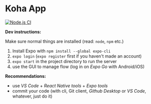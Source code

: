 # Koha App

[![Node.js CI](https://github.com/koha-app/koha/actions/workflows/node.js.yml/badge.svg)](https://github.com/koha-app/koha/actions/workflows/node.js.yml)

**Dev instructions:**

Make sure normal things are installed (read: `node`, `npm` etc.)

1. Install Expo with `npm install --global expo-cli`
2. `expo login` (`expo register` first if you haven't made an account)
3. `expo start` in the project directory to run the server
4. use the GUI to manage flow (log in on *Expo Go* with Android/iOS)

**Recommendations:**
- use *VS Code* + *React Native tools* + *Expo tools*
- commit your code (with cli, Git client, *Github Desktop* or *VS Code*, whatever, just do it)
